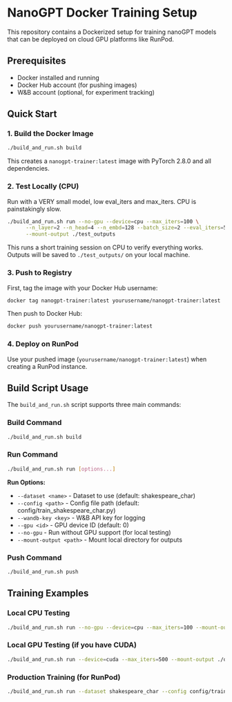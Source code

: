 # NanoGPT Docker Training Setup

This repository contains a Dockerized setup for training nanoGPT models that can be deployed on cloud GPU platforms like RunPod.

## Prerequisites

- Docker installed and running
- Docker Hub account (for pushing images)
- W&B account (optional, for experiment tracking)

## Quick Start

### 1. Build the Docker Image

```bash
./build_and_run.sh build
```

This creates a `nanogpt-trainer:latest` image with PyTorch 2.8.0 and all dependencies.

### 2. Test Locally (CPU)

Run with a VERY small model, low eval_iters and max_iters.
CPU is painstakingly slow.

```bash
./build_and_run.sh run --no-gpu --device=cpu --max_iters=100 \
      --n_layer=2 --n_head=4 --n_embd=128 --batch_size=2 --eval_iters=5 \
      --mount-output ./test_outputs

```

This runs a short training session on CPU to verify everything works. Outputs will be saved to `./test_outputs/` on your local machine.

### 3. Push to Registry

First, tag the image with your Docker Hub username:

```bash
docker tag nanogpt-trainer:latest yourusername/nanogpt-trainer:latest
```

Then push to Docker Hub:

```bash
docker push yourusername/nanogpt-trainer:latest
```

### 4. Deploy on RunPod

Use your pushed image (`yourusername/nanogpt-trainer:latest`) when creating a RunPod instance.

## Build Script Usage

The `build_and_run.sh` script supports three main commands:

### Build Command
```bash
./build_and_run.sh build
```

### Run Command
```bash
./build_and_run.sh run [options...]
```

**Run Options:**
- `--dataset <name>` - Dataset to use (default: shakespeare_char)
- `--config <path>` - Config file path (default: config/train_shakespeare_char.py)
- `--wandb-key <key>` - W&B API key for logging
- `--gpu <id>` - GPU device ID (default: 0)
- `--no-gpu` - Run without GPU support (for local testing)
- `--mount-output <path>` - Mount local directory for outputs

### Push Command
```bash
./build_and_run.sh push
```

## Training Examples

### Local CPU Testing
```bash
./build_and_run.sh run --no-gpu --device=cpu --max_iters=100 --mount-output ./test_outputs
```

### Local GPU Testing (if you have CUDA)
```bash
./build_and_run.sh run --device=cuda --max_iters=500 --mount-output ./outputs
```

### Production Training (for RunPod)
```bash
./build_and_run.sh run --dataset shakespeare_char --config config/train_shakespeare_char.py --wandb-key YOUR_KEY --max_iters=5000
```
